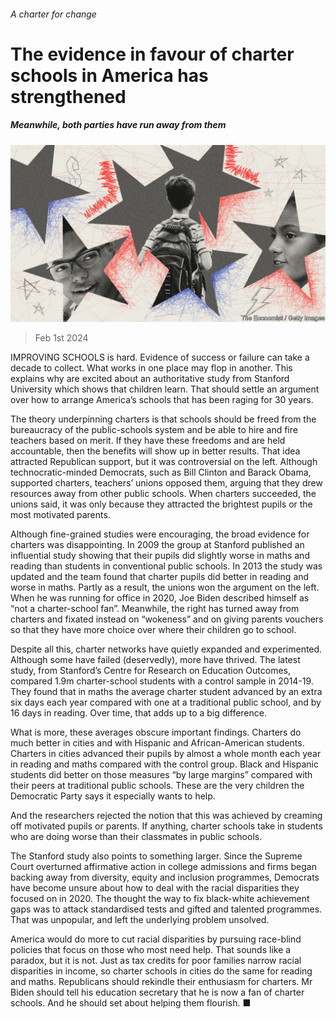 ###### A charter for change

# The evidence in favour of charter schools in America has strengthened 

##### Meanwhile, both parties have run away from them 

![image](images/20240203_LDD003.jpg) 

> Feb 1st 2024 

IMPROVING SCHOOLS is hard. Evidence of success or failure can take a decade to collect. What works in one place may flop in another. This explains why  are excited about an authoritative study from Stanford University which shows that  children learn. That should settle an argument over how to arrange America’s schools that has been raging for 30 years.

The theory underpinning charters is that schools should be freed from the bureaucracy of the public-schools system and be able to hire and fire teachers based on merit. If they have these freedoms and are held accountable, then the benefits will show up in better results. That idea attracted Republican support, but it was controversial on the left. Although technocratic-minded Democrats, such as Bill Clinton and Barack Obama, supported charters, teachers’ unions opposed them, arguing that they drew resources away from other public schools. When charters succeeded, the unions said, it was only because they attracted the brightest pupils or the most motivated parents.

Although fine-grained studies were encouraging, the broad evidence for charters was disappointing. In 2009 the group at Stanford published an influential study showing that their pupils did slightly worse in maths and reading than students in conventional public schools. In 2013 the study was updated and the team found that charter pupils did better in reading and worse in maths. Partly as a result, the unions won the argument on the left. When he was running for office in 2020, Joe Biden described himself as “not a charter-school fan”. Meanwhile, the right has turned away from charters and fixated instead on “wokeness” and on giving parents vouchers so that they have more choice over where their children go to school.

Despite all this, charter networks have quietly expanded and experimented. Although some have failed (deservedly), more have thrived. The latest study, from Stanford’s Centre for Research on Education Outcomes, compared 1.9m charter-school students with a control sample in 2014-19. They found that in maths the average charter student advanced by an extra six days each year compared with one at a traditional public school, and by 16 days in reading. Over time, that adds up to a big difference. 

What is more, these averages obscure important findings. Charters do much better in cities and with Hispanic and African-American students. Charters in cities advanced their pupils by almost a whole month each year in reading and maths compared with the control group. Black and Hispanic students did better on those measures “by large margins” compared with their peers at traditional public schools. These are the very children the Democratic Party says it especially wants to help.

And the researchers rejected the notion that this was achieved by creaming off motivated pupils or parents. If anything, charter schools take in students who are doing worse than their classmates in public schools.

The Stanford study also points to something larger. Since the Supreme Court overturned affirmative action in college admissions and firms began backing away from diversity, equity and inclusion programmes, Democrats have become unsure about how to deal with the racial disparities they focused on in 2020. The thought the way to fix black-white achievement gaps was to attack standardised tests and gifted and talented programmes. That was unpopular, and left the underlying problem unsolved.

America would do more to cut racial disparities by pursuing race-blind policies that focus on those who most need help. That sounds like a paradox, but it is not. Just as tax credits for poor families narrow racial disparities in income, so charter schools in cities do the same for reading and maths. Republicans should rekindle their enthusiasm for charters. Mr Biden should tell his education secretary that he is now a fan of charter schools. And he should set about helping them flourish. ■

